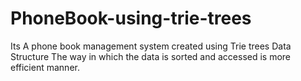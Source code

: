 # PhoneBook-using-trie-trees
Its A phone book management system created using Trie trees Data Structure
The way in which the data is sorted and accessed is more efficient manner.

